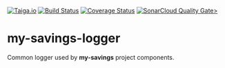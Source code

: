 [![Taiga.io](https://img.shields.io/badge/managed%20with-TAIGA.io-709f14.svg)](https://tree.taiga.io/project/najbartomasz-my-savings/timeline)
[![Build Status](https://travis-ci.com/najbartomasz/my-savings-logger.svg?branch=master)](https://travis-ci.com/najbartomasz/my-savings-logger)
[![Coverage Status](https://coveralls.io/repos/github/najbartomasz/my-savings-logger/badge.svg?branch=master)](https://coveralls.io/github/najbartomasz/my-savings-logger?branch=master)
[![SonarCloud Quality Gate>](https://sonarcloud.io/api/project_badges/measure?project=najbartomasz_my-savings-logger&metric=alert_status)](https://sonarcloud.io/component_measures?id=najbartomasz_my-savings-logger&metric=qualitygates)


# my-savings-logger
Common logger used by **my-savings** project components.
